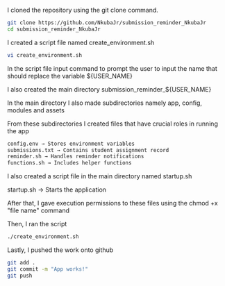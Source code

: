 I cloned the repository using the git clone command.
```bash
git clone https://github.com/NkubaJr/submission_reminder_NkubaJr
cd submission_reminder_NkubaJr
```
I created a script file named create_environment.sh
```bash
vi create_environment.sh
```
In the script file input command to prompt the user to input the name that should replace the variable ${USER_NAME}

I also created the main directory submission_reminder_${USER_NAME}

In the main directory I also made subdirectories namely app, config, modules and assets

From these subdirectories I created files that have crucial roles in running the app
```bash
config.env → Stores environment variables
submissions.txt → Contains student assignment record
reminder.sh → Handles reminder notifications
functions.sh → Includes helper functions
```
I also created a script file in the main directory named startup.sh

startup.sh → Starts the application

After that, I gave execution permissions to these files using the chmod +x "file name" command

Then, I ran the script
```bash
./create_environment.sh
```
Lastly, I pushed the work onto github
```bash
git add .
git commit -m "App works!"
git push
```
